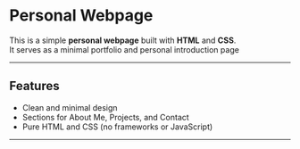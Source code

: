 # Personal Webpage

This is a simple **personal webpage** built with **HTML** and **CSS**.  
It serves as a minimal portfolio and personal introduction page

---

## Features
- Clean and minimal design
- Sections for About Me, Projects, and Contact
- Pure HTML and CSS (no frameworks or JavaScript)

---
